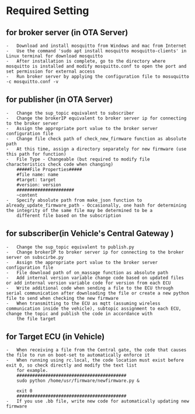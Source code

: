 # Required Setting

## for broker server (in OTA Server)
    -	Download and install mosquitto from Windows and mac from Internet
    -	Use the command 'sudo apt install mosquitto mosquitto-clients' in Linux terminal for download mosquitto
    -	After installation is complete, go to the directory where mosquitto is installed and modify mosquitto.conf to open the port and set permission for external access
    -	Run broker server by applying the configuration file to mosuquitto -c mosquitto.conf -v
    
## for publisher (in OTA Server)
    -	Change the sup_topic equivalent to subscriber
    -	Change the brokerIP equivalent to broker server ip for connecting to the broker server
    -	Assign the appropriate port value to the broker server configuration file
    -	Change file check path of check_new_firmware function as absolute path
    -	At this time, assign a directory separately for new firmware (use this path for function)
    -	File Type - Changeable (but required to modify file characteristics check code when changing)
        #####File Properties#####
        #file name: name
        #target: target
        #version: version
        ######################
        ~content
    -	Specify absolute path from make_json function to already_update_firmware_path - Occasionally, one hash for determining the integrity of the same file may be determined to be a 
        different file based on the subscription

## for subscriber(in Vehicle's Central Gateway )
    -	Change the sup_topic equivalent to publish.py 
    -	Change brokerIP to broker server ip for connecting to the broker server on subscirbe.py
    -	Assign the appropriate port value to the broker server configuration file
    -	File download path of on_massage function as absolute path
    -	Add internal version variable change code based on updated files or add internal version variable code for version from each ECU
    -	Write additional code when sending a file to the ECU through serial communication after downloading the file or create a new python file to send when checking the new firmware
    -	When transmitting to the ECU as mqtt (assuming wireless communication inside the vehicle), subtopic assignment to each ECU, change the topic and publish the code in accordance with    
        the file target

## for Target ECU (in Vehicle)
    -	When receiving a file from the Central gate, the code that causes the file to run on boot-set to automatically enforce it
    -	When running using rc.local, the code location must exist before exit 0, so check directly and modify the text list
        for example.
        ##########################################
        sudo python /home/usr/firmware/newfirmware.py &

        exit 0
        ##########################################
    -	If you use .bb file, write new code for automatically updating new firmware

 
